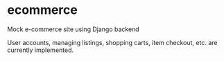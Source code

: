 # ecommerce
Mock e-commerce site using Django backend

User accounts, managing listings, shopping carts, item checkout, etc. are currently implemented.
